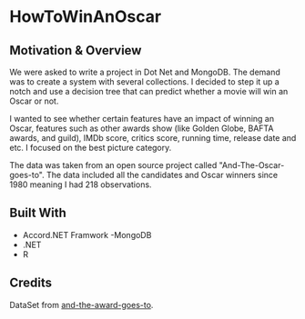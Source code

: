 # HowToWinAnOscar


## Motivation & Overview  

We were asked to write a project in Dot Net and MongoDB. The demand was to create a system with several collections. I decided to step it up a notch and use a decision tree that can predict whether a movie will win an Oscar or not.

I wanted to see whether certain features have an impact of winning an Oscar, features such as other awards show (like Golden Globe, BAFTA awards, and guild), IMDb score, critics score, running time, release date and etc. I focused on the best picture category.

The data was taken from an open source project called "And-The-Oscar-goes-to".
The data included all the candidates and Oscar winners since 1980 meaning I had 218 observations.

## Built With
- Accord.NET Framwork
-MongoDB 
- .NET
- R


## Credits

DataSet from [and-the-award-goes-to](https://github.com/scruwys/and-the-award-goes-to).